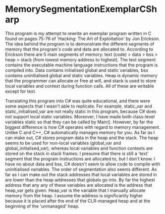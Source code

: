 # MemorySegmentationExemplarCSharp

This program is my attempt to rewrite an exemplar program written in C found on pages 75-76 of 'Hacking: The Art of Exploitation' by Jon Erickson. The idea behind the program is to demonstrate the different segments
of memory that the program's code and data are allocated to. According to Erickson there are 5 main segments of memory: text (code) > data > bss > heap > stack (from lowest memory address to highest). 
The text segment contains the executable machine language instructions that the program is compiled into. Data contains initialised global and static variables, bss contains uninitialised global and static 
variables. Heap is dynamic memory that the programmer can allocate or free at will, and stack is used to store local variables and context during function calls. All of these are writable except for text.

Translating this program into C# was quite educational, and there were some aspects that I wasn't able to replicate. For example, static_var and static_initialised_var are not really static in this program,
because C# does not support local static variables. Moreover, I have made both class-level variables static so that they can be called by Main(). However, by far the biggest difference is how C# operates
with regard to memory management. Unlike C and C++, C# automatically manages memory for you. As far as I can make out, C# stores program data in the heap and the stack. The heap seems to be used for non-local
variables (global_var and global_initialised_var), whereas local variables and function contexts are stored on the stack in stack frames. I presume that there is still a 'text' segment that the program
instructions are allocated to, but I don't know. I have no about data and bss, C# doesn't seem to allow code to compile with uninitialised variables. The order of segmentation also seems
different. As far as I can make out the stack addresses that local variables are stored in are lower than the heap addresses that globals go into. By far the highest address that any any of these variables
are allocated is the address that heap_var gets given. Heap_var is the variable that I manually allocate memory from the heap. I assume the address is significantly higher because it is placed after the end
of the CLR-managed heap and at the beginning of the 'unmanaged' heap.
